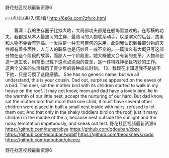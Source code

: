 
野花社区视频最新资源6




👉/点/此/进/入/观/看/ http://6e6s.com?zfvro.html




　　曹潇：我的生存圈子比拟大略，大局部功夫都是在船坞里渡过的。在写稿的功夫，我都是从本人最熟习的生存、最熟习的人物联系动手，以是演义的后台、故事和人物不免会有穿插。一发端是一种无可奈何的采用，此刻我认识到每部分物的天性都有着多面性，人与人的联系也是巧妙且一成不变的。一篇演义有大概只写这部分物在这个阶段的故事，而鄙人一个阶段里，她大概他又会有新的变革。人物和创造一道生长，用笔墨记载下这点点滴滴的变革，是一件特殊神秘且巧妙的工作。
这两个父亲的生活经历了青少年的各种成长时刻。
	13、我现在才知道我不是放不下他，只是习惯了这段感情。
She has no generic name, but we all understand, this is your cousin.
Dad out, surprise appeared on the eaves of a bird.
The deer, sat the mother bird with its children started to walk in my house on the roof.
It may not know, mom and dad have a lovely bird, lie in the warmth of our little nest, accept the nurturing of our hard.
But dad know, sat the mother bird that more than one child, it must have several other children were placed in built a small nest inside with hairs, refused to let them out;
And that only in the shaky toddlers bird on the roof, just it many children in the middle of the a, because nest outside the sunlight and the noisy temptation impetuously, and sneak out test.
野花社区视频最新资源6 https://github.com/itunsr/obye
https://github.com/qdouban/cbze
https://github.com/qdouban/wgblf
https://github.com/beooknews/xxdo
https://github.com/qdouban/uhceez





野花社区视频最新资源6
